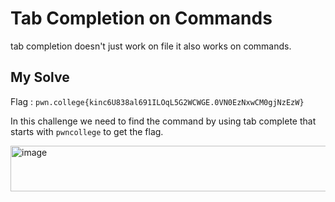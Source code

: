 # Tab Completion on Commands

tab completion doesn't just work on file it also works on commands.

## My Solve

Flag : `pwn.college{kinc6U838al691ILOqL5G2WCWGE.0VN0EzNxwCM0gjNzEzW}`

In this challenge we need to find the command by using tab complete that starts with `pwncollege` to get the flag.

<img width="507" height="73" alt="image" src="https://github.com/user-attachments/assets/25ffa8c7-9151-49bb-938a-8501b1ef9413" />
